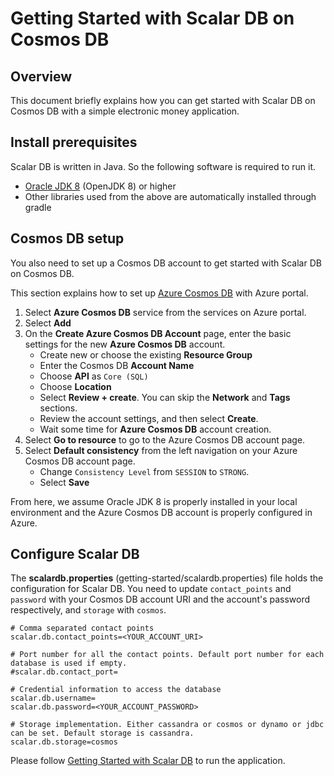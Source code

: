# Getting Started with Scalar DB on Cosmos DB

## Overview
This document briefly explains how you can get started with Scalar DB on Cosmos DB with a simple electronic money application.

## Install prerequisites

Scalar DB is written in Java. So the following software is required to run it.

* [Oracle JDK 8](https://www.oracle.com/technetwork/java/javase/downloads/jdk8-downloads-2133151.html) (OpenJDK 8) or higher
* Other libraries used from the above are automatically installed through gradle

## Cosmos DB setup
You also need to set up a Cosmos DB account to get started with Scalar DB on Cosmos DB.

This section explains how to set up [Azure Cosmos DB](https://docs.microsoft.com/en-us/azure/cosmos-db/introduction) with Azure portal.
1. Select **Azure Cosmos DB** service from the services on Azure portal.
2. Select **Add**
3. On the **Create Azure Cosmos DB Account** page, enter the basic settings for the new **Azure Cosmos DB** account.
    * Create new or choose the existing **Resource Group**
    * Enter the Cosmos DB **Account Name**
    * Choose **API** as `Core (SQL)`
    * Choose **Location**
    * Select **Review + create**. You can skip the **Network** and **Tags** sections.
    * Review the account settings, and then select **Create**.
    *  Wait some time for **Azure Cosmos DB** account creation.
 4. Select **Go to resource** to go to the Azure Cosmos DB account page.
 5. Select **Default consistency** from the left navigation on your Azure Cosmos DB account page.
    * Change `Consistency Level` from `SESSION` to `STRONG`.
    * Select **Save**
        
From here, we assume Oracle JDK 8 is properly installed in your local environment and the Azure Cosmos DB account is properly configured in Azure.

## Configure Scalar DB
    
The **scalardb.properties** (getting-started/scalardb.properties) file holds the configuration for Scalar DB. You need to update `contact_points` and `password` with your Cosmos DB account URI and the account's password respectively, and `storage` with `cosmos`.
    
```
# Comma separated contact points
scalar.db.contact_points=<YOUR_ACCOUNT_URI>

# Port number for all the contact points. Default port number for each database is used if empty.
#scalar.db.contact_port=

# Credential information to access the database
scalar.db.username=
scalar.db.password=<YOUR_ACCOUNT_PASSWORD>

# Storage implementation. Either cassandra or cosmos or dynamo or jdbc can be set. Default storage is cassandra.
scalar.db.storage=cosmos
```

Please follow [Getting Started with Scalar DB](getting-started-with-scalardb.md) to run the application.
